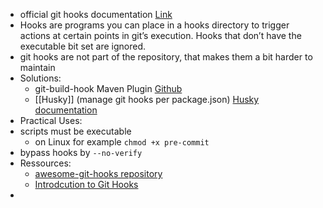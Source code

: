 - official git hooks documentation [Link](https://git-scm.com/docs/githooks)
- Hooks are programs you can place in a hooks directory to trigger actions at certain points in git’s execution. Hooks that don’t have the executable bit set are ignored.
- git hooks are not part of the repository, that makes them a bit harder to maintain
- Solutions:
	- git-build-hook Maven Plugin [Github](https://github.com/rudikershaw/git-build-hook)
	- [[Husky]] (manage git hooks per package.json) [Husky documentation](https://typicode.github.io/husky/)
- Practical Uses:
- scripts must be executable
	- on Linux for example `chmod +x pre-commit`
- bypass hooks by `--no-verify`
- Ressources:
	- [awesome-git-hooks repository](https://github.com/aitemr/awesome-git-hooks)
	- [Introdcution to Git Hooks](https://www.youtube.com/watch?v=8-JL6NOTZOw)
-